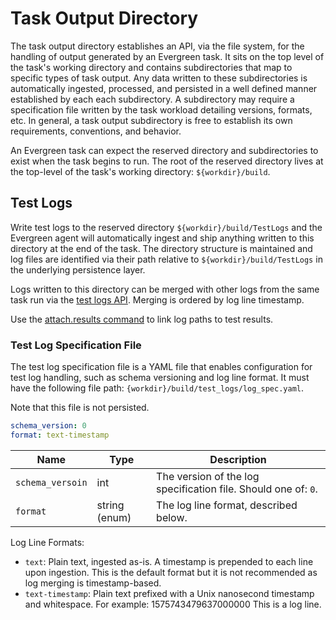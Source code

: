 # Task Output Directory

The task output directory establishes an API, via the file system, for the
handling of output generated by an Evergreen task. It sits on the top level of
the task's working directory and contains subdirectories that map to specific
types of task output. Any data written to these subdirectories is automatically
ingested, processed, and persisted in a well defined manner established by each
each subdirectory. A subdirectory may require a specification file written by
the task workload detailing versions, formats, etc. In general, a task output
subdirectory is free to establish its own requirements, conventions, and
behavior.

An Evergreen task can expect the reserved directory and subdirectories to exist
when the task begins to run. The root of the reserved directory lives at the
top-level of the task's working directory: `${workdir}/build`.

## Test Logs

Write test logs to the reserved directory `${workdir}/build/TestLogs` and the
Evergreen agent will automatically ingest and ship anything written to this
directory at the end of the task. The directory structure is maintained and log
files are identified via their path relative to `${workdir}/build/TestLogs` in
the underlying persistence layer.

Logs written to this directory can be merged with other logs from the same task
run via the [test logs API](../API/REST-V2-Usage.mdx/#tag/TestLogs/paths/~1tasks~1%7Btask_id%7D~1build~1TestLogs~1%7Bpath%7D/get").
Merging is ordered by log line timestamp.

Use the [attach.results command](Project-Commands.md/#attachresults) to link
log paths to test results.

### Test Log Specification File

The test log specification file is a YAML file that enables configuration for
test log handling, such as schema versioning and log line format. It must have
the following file path: `{workdir}/build/test_logs/log_spec.yaml`.

Note that this file is not persisted.

```yaml
schema_version: 0
format: text-timestamp
```

| Name             | Type          | Description                                                    |
| ---------------- | ------------- | -------------------------------------------------------------- |
| `schema_versoin` | int           | The version of the log specification file. Should one of: `0`. |
| `format`         | string (enum) | The log line format, described below.                          |

Log Line Formats:

-   `text`: Plain text, ingested as-is. A timestamp is prepended to each line
    upon ingestion. This is the default format but it is not recommended as log
    merging is timestamp-based.
-   `text-timestamp`: Plain text prefixed with a Unix nanosecond timestamp and
    whitespace. For example:
	        1575743479637000000 This is a log line.
